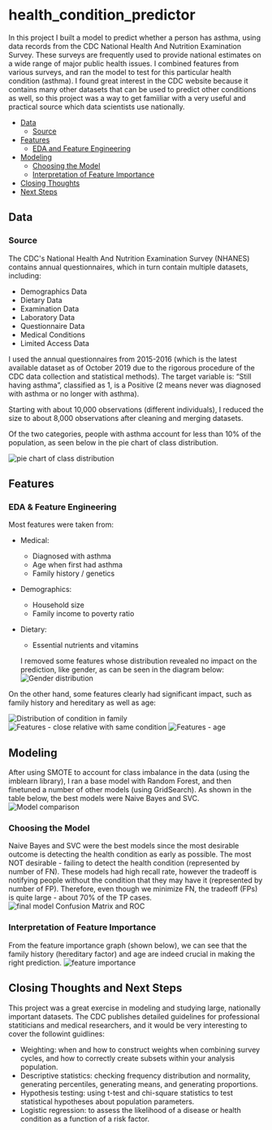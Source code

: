 # health_condition_predictor

In this project I built a model to predict whether a person has asthma, using data records from the CDC National Health And Nutrition Examination Survey. These surveys are frequently used to provide national estimates on a wide range of major public health issues. I combined features from various surveys, and ran the model to test for this particular health condition (asthma). I found great interest in the CDC website because it contains many other datasets that can be used to predict other conditions as well, so this project was a way to get famiiliar with a very useful and practical source which data scientists use nationally.

* [Data](#data)
  * [Source](#source)
* [Features](#features)
  * [EDA and Feature Engineering](#eda)
* [Modeling](#modeling)
  * [Choosing the Model](#choosingthemodel)
  * [Interpretation of Feature Importance](#featureimportance)
* [Closing Thoughts](#closing)
* [Next Steps](#nextsteps)

## Data <a name="data"></a>
### Source <a name="source"></a>
The CDC's National Health And Nutrition Examination Survey (NHANES) contains annual questionnaires, which in turn contain multiple datasets, including:
- Demographics Data
- Dietary Data
- Examination Data
- Laboratory Data 
- Questionnaire Data
- Medical Conditions
- Limited Access Data

I used the annual questionnaires from 2015-2016 (which is the latest available dataset as of October 2019 due to the rigorous procedure of the CDC data collection and statistical methods).
The target variable is: “Still having asthma”, classified as 1, is a Positive (2 means never was diagnosed with asthma or no longer with asthma).

Starting with about 10,000 observations (different individuals), I reduced the size to about 8,000 observations after cleaning and merging datasets.

Of the two categories, people with asthma account for less than 10% of the population, as seen below in the pie chart of class distribution.

![pie chart of class distribution](https://github.com/ram-avni/health_condition_predictor/blob/master/visuals/1_class_dist.png)

## Features <a name="features"></a>

### EDA & Feature Engineering <a name="eda"></a>
Most features were taken from:
- Medical:
  - Diagnosed with asthma
  - Age when first had asthma
  - Family history / genetics
- Demographics:
  - Household size
  - Family income to poverty ratio
- Dietary:
  - Essential nutrients and vitamins
  
  I removed some features whose distribution revealed no impact on the prediction, like gender, as can be seen in the diagram below:
  ![Gender distribution ](https://github.com/ram-avni/health_condition_predictor/blob/master/visuals/3_gender_dist.png)

On the other hand, some features clearly had significant impact, such as family history and hereditary as well as age:

![Distribution of condition in family ](https://github.com/ram-avni/health_condition_predictor/blob/master/visuals/2_family_dist.png)
![Features - close relative with same condition  ](https://github.com/ram-avni/health_condition_predictor/blob/master/visuals/8_feat_hereditary.png)
![Features - age ](https://github.com/ram-avni/health_condition_predictor/blob/master/visuals/7_feat_age.png)


## Modeling <a name="modeling"></a>
After using SMOTE to account for class imbalance in the data (using the imblearn library), I ran a base model with Random Forest, and then finetuned a number of other models (using GridSearch). As shown in the table below, the best models were Naive Bayes and SVC.
![Model comparison ](https://github.com/ram-avni/health_condition_predictor/blob/master/visuals/4_model_comp.png)

### Choosing the Model <a name="choosingthemodel"></a>
Naive Bayes and SVC were the best models since the most desirable outcome is detecting the health condition as early as possible. The most NOT desirable - failing to detect the health condition (represented by number of FN). These models had high recall rate, however the tradeoff is notifying people without the condition that they may have it (represented by number of FP). Therefore, even though we minimize FN, the tradeoff (FPs) is quite large - about 70% of the TP cases.
![final model Confusion Matrix and ROC ](https://github.com/ram-avni/health_condition_predictor/blob/master/visuals/5_cm_roc.png)


### Interpretation of Feature Importance  <a name="featureimportance"></a>
From the feature importance graph (shown below), we can see that the family history (hereditary factor) and age are indeed crucial in making the right prediction.
![feature importance](https://github.com/ram-avni/health_condition_predictor/blob/master/visuals/6_feat_import.png)


## Closing Thoughts and Next Steps <a name="closing"></a>
This project was a great exercise in modeling and studying large, nationally important datasets. The CDC publishes detailed guidelines for professional statiticians and medical researchers, and it would be very interesting to cover the followint guidlines:
- Weighting: when and how to construct weights when combining survey cycles, and how to correctly create subsets within your analysis population.
- Descriptive statistics: checking frequency distribution and normality, generating percentiles, generating means, and generating proportions.
- Hypothesis testing: using t-test and chi-square statistics to test statistical hypotheses about population parameters.
- Logistic regression: to assess the likelihood of a disease or health condition as a function of a risk factor.
